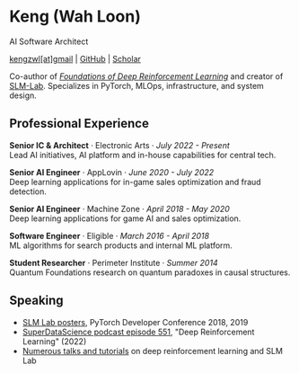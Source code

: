 # Keng (Wah Loon)
AI Software Architect

<div id="webaddress">
<a href="mailto:kengzwl[at]gmail[dot]com">kengzwl[at]gmail</a>
| <a href="https://github.com/kengz">GitHub</a>
| <a href="https://scholar.google.com/citations?user=J0aM_cEAAAAJ&hl=en">Scholar</a>
</div>

Co-author of [*Foundations of Deep Reinforcement Learning*](https://www.amazon.com/dp/0135172381) and creator of [SLM-Lab](https://github.com/kengz/SLM-Lab). Specializes in PyTorch, MLOps, infrastructure, and system design.

## Professional Experience

**Senior IC & Architect** · Electronic Arts · *July 2022 - Present*  
Lead AI initiatives, AI platform and in-house capabilities for central tech.

**Senior AI Engineer** · AppLovin · *June 2020 - July 2022*  
Deep learning applications for in-game sales optimization and fraud detection.

**Senior AI Engineer** · Machine Zone · *April 2018 - May 2020*  
Deep learning applications for game AI and sales optimization.

**Software Engineer** · Eligible · *March 2016 - April 2018*  
ML algorithms for search products and internal ML platform.

**Student Researcher** · Perimeter Institute · *Summer 2014*  
Quantum Foundations research on quantum paradoxes in causal structures.

## Speaking

- [SLM Lab posters](https://github.com/kengz/pytorch-conference), PyTorch Developer Conference 2018, 2019
- [SuperDataScience podcast episode 551](https://www.superdatascience.com/podcast/deep-reinforcement-learning-with-wah-loon-keng), "Deep Reinforcement Learning" (2022)
- [Numerous talks and tutorials](https://slm-lab.gitbook.io/slm-lab/publications-and-talks/talks-given-with-slm-lab) on deep reinforcement learning and SLM Lab

